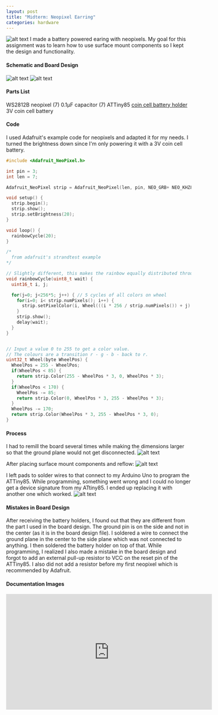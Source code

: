 ```yaml
---
layout: post
title: "Midterm: Neopixel Earring"
categories: hardware
---
```


![alt text](https://raw.githubusercontent.com/jirrian/jirrian.github.io/master/images/homemadehardware/midterm/earring_final.jpg)
I made a battery powered earing with neopixels. My goal for this assignment was to learn how to use surface mount components so I kept the design and functionality.

#### Schematic and Board Design ####
![alt text](https://raw.githubusercontent.com/jirrian/jirrian.github.io/master/images/homemadehardware/midterm/neopixel_earring_sch.png)
![alt text](https://raw.githubusercontent.com/jirrian/jirrian.github.io/master/images/homemadehardware/midterm/neopixel_earring_brd.png)

#### Parts List ####
WS2812B neopixel (7)
0.1μF capacitor (7)
ATTiny85
[coin cell battery holder](https://www.amazon.com/gp/product/B01J5FY2GI/ref=oh_aui_detailpage_o01_s00?ie=UTF8&psc=1)
3V coin cell battery

#### Code ####
I used Adafruit's example code for neopixels and adapted it for my needs. I turned the brightness down since I'm only powering it with a 3V coin cell battery.

```c++
#include <Adafruit_NeoPixel.h>

int pin = 3;
int len = 7;

Adafruit_NeoPixel strip = Adafruit_NeoPixel(len, pin, NEO_GRB+ NEO_KHZ800);

void setup() {
  strip.begin();
  strip.show();
  strip.setBrightness(20);
}

void loop() {
  rainbowCycle(20);
}

/*
  from adafruit's strandtest example
*/

// Slightly different, this makes the rainbow equally distributed throughout
void rainbowCycle(uint8_t wait) {
  uint16_t i, j;

  for(j=0; j<256*5; j++) { // 5 cycles of all colors on wheel
    for(i=0; i< strip.numPixels(); i++) {
      strip.setPixelColor(i, Wheel(((i * 256 / strip.numPixels()) + j) & 255));
    }
    strip.show();
    delay(wait);
  }
}


// Input a value 0 to 255 to get a color value.
// The colours are a transition r - g - b - back to r.
uint32_t Wheel(byte WheelPos) {
  WheelPos = 255 - WheelPos;
  if(WheelPos < 85) {
    return strip.Color(255 - WheelPos * 3, 0, WheelPos * 3);
  }
  if(WheelPos < 170) {
    WheelPos -= 85;
    return strip.Color(0, WheelPos * 3, 255 - WheelPos * 3);
  }
  WheelPos -= 170;
  return strip.Color(WheelPos * 3, 255 - WheelPos * 3, 0);
}
```

#### Process ####
I had to remill the board several times while making the dimensions larger so that the ground plane would not get disconnected.
![alt text](https://raw.githubusercontent.com/jirrian/jirrian.github.io/master/images/homemadehardware/midterm/millprocess.jpg)

After placing surface mount components and reflow:
![alt text](https://raw.githubusercontent.com/jirrian/jirrian.github.io/master/images/homemadehardware/midterm/smc.jpg)

I left pads to solder wires to that connect to my Arduino Uno to program the ATTiny85. While programming, something went wrong and I could no longer get a device signature from my ATtiny85. I ended up replacing it with another one which worked.
![alt text](https://raw.githubusercontent.com/jirrian/jirrian.github.io/master/images/homemadehardware/midterm/programming.jpg)

#### Mistakes in Board Design ####
After receiving the battery holders, I found out that they are different from the part I used in the board design. The ground pin is on the side and not in the center (as it is in the board design file). I soldered a wire to connect the ground plane in the center to the side plane which was not connected to anything. I then soldered the battery holder on top of that.
While programming, I realized I also made a mistake in the board design and forgot to add an external pull-up resistor to VCC on the reset pin of the ATTiny85. I also did not add a resistor before my first neopixel which is recommended by Adafruit.

#### Documentation Images ####
<iframe width="560" height="315" src="https://www.youtube.com/embed/rnmWxoutTYg" frameborder="0"allowfullscreen></iframe>
